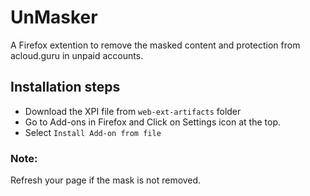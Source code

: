 # UnMasker

A Firefox extention to remove the masked content and protection from acloud.guru in unpaid accounts.

## Installation steps
* Download the XPI file from `web-ext-artifacts` folder
* Go to Add-ons in Firefox and Click on Settings icon at the top.
* Select `Install Add-on from file`

### Note:
Refresh your page if the mask is not removed.
